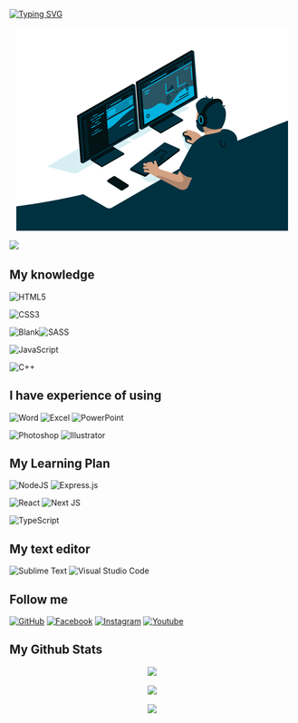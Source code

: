[![Typing SVG](https://readme-typing-svg.herokuapp.com?font=fira+code&color=%2300CCCC&center=true&vCenter=true&multiline=true&size=32&width=1200&height=130&lines=Hi+there+%F0%9F%91%8B;Welcome+to+my+Github+Profile;I'm+Yuran+-+a+Web+Developer)](https://git.io/typing-svg)
<p align="center"><img src="src/dev.gif"></p>

![](https://komarev.com/ghpvc/?username=yuran1811&style=flat-square&color=00CCCC)

## My knowledge

![HTML5](https://img.shields.io/badge/html5-%23E34F26.svg?style=for-the-badge&logo=html5&logoColor=white)

![CSS3](https://img.shields.io/badge/css3-%231572B6.svg?style=for-the-badge&logo=css3&logoColor=white)

![Blank](https://res.cloudinary.com/naptest/image/upload/v1635733940/transparent_gf0ywn.png)![SASS](https://img.shields.io/badge/SASS-ce649a.svg?style=for-the-badge&logo=sass&logoColor=white)

![JavaScript](https://img.shields.io/badge/javascript-%23323330.svg?style=for-the-badge&logo=javascript&logoColor=%23F7DF1E)

![C++](https://img.shields.io/badge/c++-0180cd?style=for-the-badge&logo=cplusplus&logoColor=white)

## I have experience of using

![Word](https://img.shields.io/badge/Word-2b579a?style=for-the-badge&logo=microsoftword&logoColor=white)
![Excel](https://img.shields.io/badge/Excel-02713c?style=for-the-badge&logo=microsoftexcel&logoColor=white)
![PowerPoint](https://img.shields.io/badge/PowerPoint-d04524?style=for-the-badge&logo=microsoftpowerpoint&logoColor=white)

![Photoshop](https://img.shields.io/badge/Photoshop-2daaff?style=for-the-badge&logo=adobephotoshop&logoColor=001833)
![Illustrator](https://img.shields.io/badge/Illustrator-291200?style=for-the-badge&logo=adobeillustrator&logoColor=ff7900)

## My Learning Plan

![NodeJS](https://img.shields.io/badge/node.js-6DA55F?style=for-the-badge&logo=node.js&logoColor=white)
![Express.js](https://img.shields.io/badge/express.js-%23404d59.svg?style=for-the-badge&logo=express&logoColor=%2361DAFB)

![React](https://img.shields.io/badge/react-%2320232a.svg?style=for-the-badge&logo=react&logoColor=%2361DAFB)
![Next JS](https://img.shields.io/badge/Nextjs-black?style=for-the-badge&logo=next.js&logoColor=white)

![TypeScript](https://img.shields.io/badge/typescript-%23007ACC.svg?style=for-the-badge&logo=typescript&logoColor=white)

## My text editor

![Sublime Text](https://img.shields.io/badge/sublime_text-%23575757.svg?style=for-the-badge&logo=sublime-text&logoColor=important)
![Visual Studio Code](https://img.shields.io/badge/Visual%20Studio%20Code-0078d7.svg?style=for-the-badge&logo=visual-studio-code&logoColor=white)

## Follow me

[![GitHub](https://img.shields.io/badge/github-%23121011.svg?style=for-the-badge&logo=github&logoColor=white)](https://github.com/yuran1811)
[![Facebook](https://img.shields.io/badge/Facebook-%231877F2.svg?style=for-the-badge&logo=Facebook&logoColor=white)](https://www.facebook.com/YuranLegends/)
[![Instagram](https://img.shields.io/badge/instagram-da0055?style=for-the-badge&logo=instagram&logoColor=white)](https://www.instagram.com/_yuranlegends_/)
[![Youtube](https://img.shields.io/badge/youtube-ff0000?style=for-the-badge&logo=youtube&logoColor=white)](https://www.youtube.com/channel/UCLXNBb-jZRS_3o_itGGrGRA?view_as=subscriber)

## My Github Stats

<p  align="center"><img  src="https://github-readme-stats.vercel.app/api?username=yuran1811&show_icons=true&theme=noctis_minimus"></p>
<p  align="center"><img  src="https://github-readme-stats.vercel.app/api/top-langs/?username=yuran1811&layout=compact&theme=noctis_minimus&langs_count=8"></p>
<p  align="center"><img  src="https://metrics.lecoq.io/yuran1811"></p>
